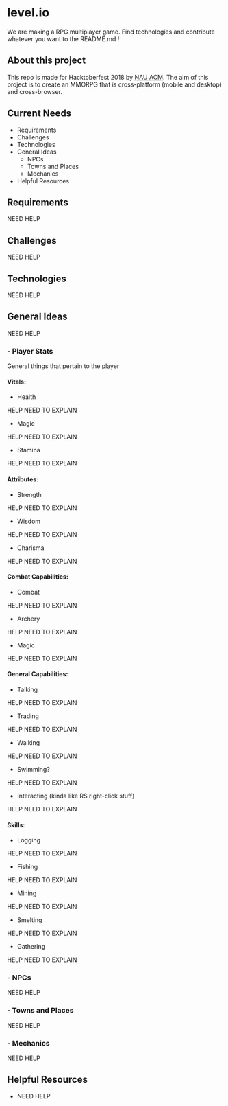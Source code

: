 # level.io
We are making a RPG multiplayer game. Find technologies and contribute whatever you want to the README.md !

## About this project
This repo is made for Hacktoberfest 2018 by [NAU ACM](http://nau.edu/acm). The aim of this project is to create an MMORPG that is cross-platform (mobile and desktop) and cross-browser.

## Current Needs
- Requirements
- Challenges
- Technologies
- General Ideas
  - NPCs
  - Towns and Places
  - Mechanics
- Helpful Resources

## Requirements
NEED HELP

## Challenges
NEED HELP

## Technologies
NEED HELP

## General Ideas
NEED HELP

### - Player Stats
General things that pertain to the player

#### Vitals:
- Health

HELP NEED TO EXPLAIN

- Magic

HELP NEED TO EXPLAIN

- Stamina

HELP NEED TO EXPLAIN

#### Attributes:
- Strength

HELP NEED TO EXPLAIN

- Wisdom

HELP NEED TO EXPLAIN

- Charisma

HELP NEED TO EXPLAIN

#### Combat Capabilities:
- Combat

HELP NEED TO EXPLAIN

- Archery

HELP NEED TO EXPLAIN

- Magic

HELP NEED TO EXPLAIN

#### General Capabilities:
- Talking

HELP NEED TO EXPLAIN

- Trading

HELP NEED TO EXPLAIN

- Walking

HELP NEED TO EXPLAIN

- Swimming?

HELP NEED TO EXPLAIN

- Interacting (kinda like RS right-click stuff)

HELP NEED TO EXPLAIN

#### Skills:
- Logging

HELP NEED TO EXPLAIN

- Fishing

HELP NEED TO EXPLAIN

- Mining 

HELP NEED TO EXPLAIN

- Smelting

HELP NEED TO EXPLAIN

- Gathering

HELP NEED TO EXPLAIN

### - NPCs
NEED HELP

### - Towns and Places
NEED HELP

### - Mechanics
NEED HELP

## Helpful Resources
- NEED HELP
